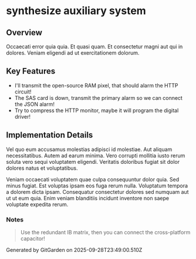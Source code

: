 # synthesize auxiliary system

## Overview
Occaecati error quia quia. Et quasi quam. Et consectetur magni aut qui in dolores. Veniam eligendi ad ut exercitationem dolorum.

## Key Features
- I'll transmit the open-source RAM pixel, that should alarm the HTTP circuit!
- The SAS card is down, transmit the primary alarm so we can connect the JSON alarm!
- Try to compress the HTTP monitor, maybe it will program the digital driver!

## Implementation Details
Vel quo eum accusamus molestias adipisci id molestiae. Aut aliquam necessitatibus. Autem ad earum minima. Vero corrupti mollitia iusto rerum soluta vero sequi voluptatem eligendi. Veritatis doloribus fugiat sit dolor dolores natus et voluptatibus.
 Veniam occaecati voluptatem quae culpa consequuntur dolor quia. Sed minus fugiat. Est voluptas ipsam eos fuga rerum nulla. Voluptatum tempora a dolorem dicta ipsam. Consequatur consectetur dolores sed numquam aut ut ut eum quia. Enim veniam blanditiis incidunt inventore non saepe voluptate expedita rerum.

### Notes
> Use the redundant IB matrix, then you can connect the cross-platform capacitor!

Generated by GitGarden on 2025-09-28T23:49:00.510Z